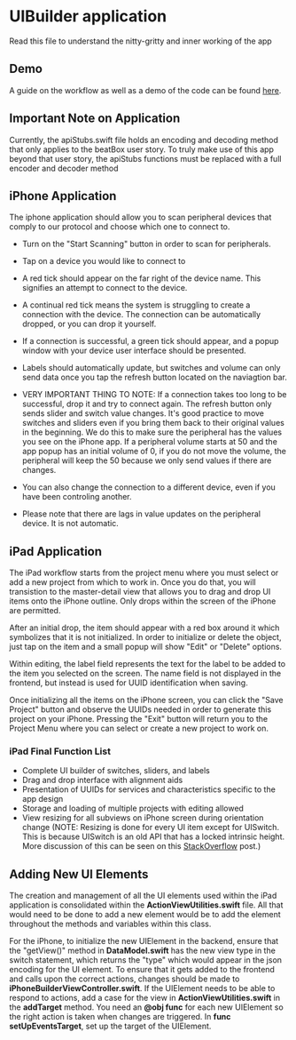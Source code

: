 # UIBuilder application

Read this file to understand the nitty-gritty and inner working of the app

## Demo

A guide on the workflow as well as a demo of the code can be found [here](https://youtu.be/d4p888eFUxg).

## Important Note on Application
Currently, the apiStubs.swift file holds an encoding and decoding method that only applies to the beatBox user story. To truly make use of this app beyond that user story, the apiStubs functions must be replaced with a full encoder and decoder method

## iPhone Application

The iphone application should allow you to scan peripheral devices that comply to our protocol and choose
which one to connect to. 

- Turn on the "Start Scanning" button in order to scan for peripherals. 
- Tap on a device you would like to connect to 
- A red tick should appear on the far right of the device name. This signifies an attempt to connect to the device. 
- A continual red tick means the system is struggling to create a connection with the device. The connection can
be automatically dropped, or you can drop it yourself. 
- If a connection is successful, a green tick should appear, and a popup window with your device user interface should be presented. 
- Labels should automatically update, but switches and volume can only send data once you tap the refresh button
located on the naviagtion bar. 
- VERY IMPORTANT THING TO NOTE: If a connection takes too long to be successful, drop it and try to connect again. The refresh button only sends slider and switch value changes. It's good practice to move switches and sliders even if you bring them back to their original values in the beginning. We do this to make sure the peripheral has the values you see on the iPhone app. If a peripheral volume starts at 50 and the app popup has an initial volume of 0, if you do not move the volume, the peripheral will keep the 50 because we only send values if there are changes. 

- You can also change the connection to a different device, even if you have been controling another. 
- Please note that there are lags in value updates on the peripheral device. It is not automatic. 


## iPad Application

The iPad workflow starts from the project menu where you must select or add a new project from which to work in. Once you do that, you will transistion to the master-detail view that allows you to drag and drop UI items onto the iPhone outline. Only drops within the screen of the iPhone are permitted. 

After an initial drop, the item should appear with a red box around it which symbolizes that it is not initialized. In order to initialize or delete the object, just tap on the item and a small popup will show "Edit" or "Delete" options. 

Within editing, the label field represents the text for the label to be added to the item you selected on the screen. The name field is not displayed in the frontend, but instead is used for UUID identification when saving.

Once initializing all the items on the iPhone screen, you can click the "Save Project" button and observe the UUIDs needed in order to generate this project on your iPhone. Pressing the "Exit" button will return you to the Project Menu where you can select or create a new project to work on.

### iPad Final Function List

- Complete UI builder of switches, sliders, and labels
- Drag and drop interface with alignment aids
- Presentation of UUIDs for services and characteristics specific to the app design
- Storage and loading of multiple projects with editing allowed
- View resizing for all subviews on iPhone screen during orientation change (NOTE: Resizing is done for every UI item except for UISwitch. This is because UISwitch is an old API that has a locked intrinsic height. More discussion of this can be seen on this [StackOverflow](https://stackoverflow.com/questions/25104605/changing-uiswitch-width-and-height/25106983) post.)

## Adding New UI Elements

The creation and management of all the UI elements used within the iPad application is consolidated within the __ActionViewUtilities.swift__ file. All that would need to be done to add a new element would be to add the element throughout the methods and variables within this class. 

For the iPhone, to initialize the new UIElement in the backend, ensure that the "getView()" method in __DataModel.swift__ has the new view type in the switch statement, which returns the "type" which would appear in the json encoding for the UI element. To ensure that it gets added to the frontend and calls upon the correct actions, changes should be made to __iPhoneBuilderViewController.swift__. If the UIElement needs to be able to respond to actions, add a case for the view in __ActionViewUtilities.swift__ in the __addTarget__ method. You need an __@obj func__ for each new UIElement so the right action is taken when changes are triggered. In __func setUpEventsTarget__, set up the target of the UIElement. 

